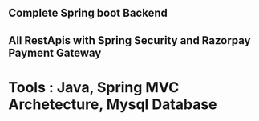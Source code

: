 ## Complete Spring boot Backend
## All RestApis with Spring Security and Razorpay Payment Gateway
# Tools : Java, Spring MVC Archetecture, Mysql Database
